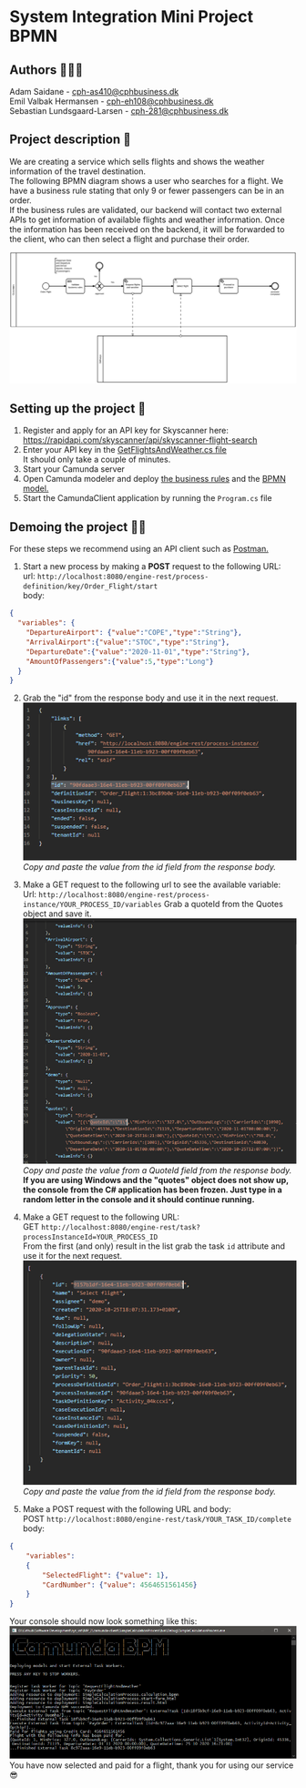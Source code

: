 # System Integration Mini Project BPMN
## Authors 🦍🦧🐒
Adam Saidane - cph-as410@cphbusiness.dk  
Emil Valbak Hermansen - cph-eh108@cphbusiness.dk  
Sebastian Lundsgaard-Larsen - cph-281@cphbusiness.dk  
## Project description 📕
We are creating a service which sells flights and shows the weather information of the travel destination.  
The following BPMN diagram shows a user who searches for a flight. We have a business rule stating that only 9 or fewer passengers can be in an order.  
If the business rules are validated, our backend will contact two external APIs to get information of available flights and weather information. Once the information has been received on the backend, it will be forwarded to the client, who can then select a flight and purchase their order.

![](./img/order_flight.svg)  
## Setting up the project 👻
1. Register and apply for an API key for Skyscanner here: https://rapidapi.com/skyscanner/api/skyscanner-flight-search  
2. Enter your API key in the [GetFlightsAndWeather.cs file](./camunda-client/SimpleCalculationProcess/GetFlightsAndWeather.cs)  
It should only take a couple of minutes.
2. Start your Camunda server
3. Open Camunda modeler and deploy [the business rules](./busrules.dmn) and the [BPMN model.](./order_flight.bpmn)
4. Start the CamundaClient application by running the `Program.cs` file
## Demoing the project 🐱‍👤
For these steps we recommend using an API client such as [Postman.](https://www.postman.com)
1. Start a new process by making a **POST** request to the following URL:   
url: `http://localhost:8080/engine-rest/process-definition/key/Order_Flight/start`  
body:  
```json
{
  "variables": {
    "DepartureAirport": {"value":"COPE","type":"String"},
    "ArrivalAirport":{"value":"STOC","type":"String"},
    "DepartureDate":{"value":"2020-11-01","type":"String"},
    "AmountOfPassengers":{"value":5,"type":"Long"}
  }
}
```  
2. Grab the "id" from the response body and use it in the next request.  
![](./img/2020-10-25-18-26-21.png)  
<em>Copy and paste the value from the id field from the response body.</em>
3. Make a GET request to the following url to see the available variable:   
   Url: `http://localhost:8080/engine-rest/process-instance/YOUR_PROCESS_ID/variables`
    Grab a quoteId from the Quotes object and save it.
    ![](./img/2020-10-25-18-39-20.png)  
<em>Copy and paste the value from a QuoteId field from the response body.</em>  
**If you are using Windows and the "quotes" object does not show up, the console from the C# application has been frozen. Just type in a random letter in the console and it should continue running.**

4. Make a GET request to the following URL:  
GET `http://localhost:8080/engine-rest/task?processInstanceId=YOUR_PROCESS_ID`  
From the first (and only) result in the list grab the task `id` attribute and use it for the next request.  
![](./img/2020-10-25-18-29-01.png)  
<em>Copy and paste the value from the id field from the response body.</em>
5. Make a POST request with the following URL and body:  
POST `http://localhost:8080/engine-rest/task/YOUR_TASK_ID/complete`
body:  
```json
{
    "variables":
    {
        "SelectedFlight": {"value": 1}, 
        "CardNumber": {"value": 4564651561456}
    }
}
```  
Your console should now look something like this:  
![](./img/2020-10-25-18-43-40.png)  
You have now selected and paid for a flight, thank you for using our service 😎


